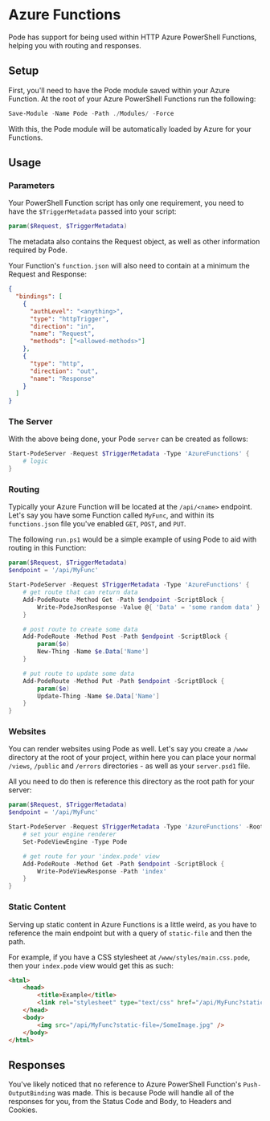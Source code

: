 # Azure Functions

Pode has support for being used within HTTP Azure PowerShell Functions, helping you with routing and responses.

## Setup

First, you'll need to have the Pode module saved within your Azure Function. At the root of your Azure PowerShell Functions run the following:

```powershell
Save-Module -Name Pode -Path ./Modules/ -Force
```

With this, the Pode module will be automatically loaded by Azure for your Functions.

## Usage

### Parameters

Your PowerShell Function script has only one requirement, you need to have the `$TriggerMetadata` passed into your script:

```powershell
param($Request, $TriggerMetadata)
```

The metadata also contains the Request object, as well as other information required by Pode.

Your Function's `function.json` will also need to contain at a minimum the Request and Response:

```json
{
  "bindings": [
    {
      "authLevel": "<anything>",
      "type": "httpTrigger",
      "direction": "in",
      "name": "Request",
      "methods": ["<allowed-methods>"]
    },
    {
      "type": "http",
      "direction": "out",
      "name": "Response"
    }
  ]
}
```

### The Server

With the above being done, your Pode `server` can be created as follows:

```powershell
Start-PodeServer -Request $TriggerMetadata -Type 'AzureFunctions' {
    # logic
}
```

### Routing

Typically your Azure Function will be located at the `/api/<name>` endpoint. Let's say you have some Function called `MyFunc`, and within its `functions.json` file you've enabled `GET`, `POST`, and `PUT`.

The following `run.ps1` would be a simple example of using Pode to aid with routing in this Function:

```powershell
param($Request, $TriggerMetadata)
$endpoint = '/api/MyFunc'

Start-PodeServer -Request $TriggerMetadata -Type 'AzureFunctions' {
    # get route that can return data
    Add-PodeRoute -Method Get -Path $endpoint -ScriptBlock {
        Write-PodeJsonResponse -Value @{ 'Data' = 'some random data' }
    }

    # post route to create some data
    Add-PodeRoute -Method Post -Path $endpoint -ScriptBlock {
        param($e)
        New-Thing -Name $e.Data['Name']
    }

    # put route to update some data
    Add-PodeRoute -Method Put -Path $endpoint -ScriptBlock {
        param($e)
        Update-Thing -Name $e.Data['Name']
    }
}
```

### Websites

You can render websites using Pode as well. Let's say you create a `/www` directory at the root of your project, within here you can place your normal `/views`, `/public` and `/errors` directories - as well as your `server.psd1` file.

All you need to do then is reference this directory as the root path for your server:

```powershell
param($Request, $TriggerMetadata)
$endpoint = '/api/MyFunc'

Start-PodeServer -Request $TriggerMetadata -Type 'AzureFunctions' -RootPath '../www' {
    # set your engine renderer
    Set-PodeViewEngine -Type Pode

    # get route for your 'index.pode' view
    Add-PodeRoute -Method Get -Path $endpoint -ScriptBlock {
        Write-PodeViewResponse -Path 'index'
    }
}
```

### Static Content

Serving up static content in Azure Functions is a little weird, as you have to reference the main endpoint but with a query of `static-file` and then the path.

For example, if you have a CSS stylesheet at `/www/styles/main.css.pode`, then your `index.pode` view would get this as such:

```html
<html>
    <head>
        <title>Example</title>
        <link rel="stylesheet" type="text/css" href="/api/MyFunc?static-file=/styles/main.css.pode">
    </head>
    <body>
        <img src="/api/MyFunc?static-file=/SomeImage.jpg" />
    </body>
</html>
```

## Responses

You've likely noticed that no reference to Azure PowerShell Function's `Push-OutputBinding` was made. This is because Pode will handle all of the responses for you, from the Status Code and Body, to Headers and Cookies.
